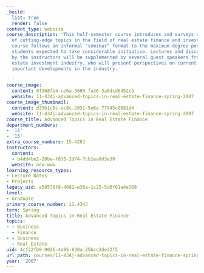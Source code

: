 ```yaml
---
_build:
  list: true
  render: false
content_type: website
course_description: 'This half-semester course introduces and surveys a selection
  of cutting-edge topics in the field of real estate finance and investments. The
  course follows an informal "seminar" format to the maximum degree possible, with
  students expected to take considerable initiative. Lectures and discussions led
  by the instructors will be supplemented by several guest speakers from the real
  estate investment industry, who will present perspectives on current trends and
  important developments in the industry.

  '
course_image:
  content: 0f368fb4-ce6a-3609-fa36-3a6dcd6452cb
  website: 11-434j-advanced-topics-in-real-estate-finance-spring-2007
course_image_thumbnail:
  content: d33b1c6c-ec8c-2031-5e6e-77945c0081d4
  website: 11-434j-advanced-topics-in-real-estate-finance-spring-2007
course_title: Advanced Topics in Real Estate Finance
department_numbers:
- '11'
- '15'
extra_course_numbers: 15.428J
instructors:
  content:
  - b4dd4be2-20ba-f835-2d74-7cb1ea8d3e39
  website: ocw-www
learning_resource_types:
- Lecture Notes
- Projects
legacy_uid: a59570f8-4681-e36a-1c25-5d0f61a4e308
level:
- Graduate
primary_course_number: 11.434J
term: Spring
title: Advanced Topics in Real Estate Finance
topics:
- - Business
  - Finance
- - Business
  - Real Estate
uid: 4cf22fb9-9026-4e85-830a-25bcc2de33f5
url_path: courses/11-434j-advanced-topics-in-real-estate-finance-spring-2007
year: '2007'
---
```

